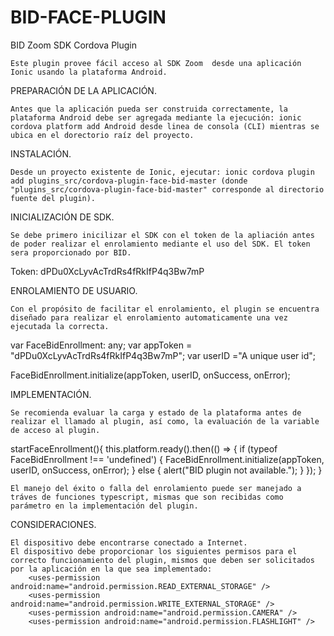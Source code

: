 # BID-FACE-PLUGIN
BID Zoom SDK Cordova Plugin
	
	Este plugin provee fácil acceso al SDK Zoom  desde una aplicación Ionic usando la plataforma Android.

PREPARACIÓN DE LA APLICACIÓN.

	Antes que la aplicación pueda ser construida correctamente, la plataforma Android debe ser agregada mediante la ejecución: ionic cordova platform add Android desde linea de consola (CLI) mientras se ubica en el dorectorio raíz del proyecto.

INSTALACIÓN.

	Desde un proyecto existente de Ionic, ejecutar: ionic cordova plugin add plugins_src/cordova-plugin-face-bid-master (donde "plugins_src/cordova-plugin-face-bid-master" corresponde al directorio fuente del plugin).

INICIALIZACIÓN DE SDK.

	Se debe primero inicilizar el SDK con el token de la apliación antes de poder realizar el enrolamiento mediante el uso del SDK. El token sera proporcionado por BID. 

Token: dPDu0XcLyvAcTrdRs4fRkIfP4q3Bw7mP

ENROLAMIENTO DE USUARIO.

	Con el propósito de facilitar el enrolamiento, el plugin se encuentra diseñado para realizar el enrolamiento automaticamente una vez ejecutada la correcta.

var FaceBidEnrollment: any;
var appToken = "dPDu0XcLyvAcTrdRs4fRkIfP4q3Bw7mP";
var userID ="A unique user id";


FaceBidEnrollment.initialize(appToken, userID, onSuccess, onError);

        
IMPLEMENTACIÓN.

	Se recomienda evaluar la carga y estado de la plataforma antes de realizar el llamado al plugin, así como, la evaluación de la variable de acceso al plugin.
		
startFaceEnrollment(){
    this.platform.ready().then(() => {
      if (typeof FaceBidEnrollment !== 'undefined') {
		FaceBidEnrollment.initialize(appToken, userID, onSuccess, onError);
	  }
        else {
          alert("BID plugin not available.");
        }
    });
  }
  
	El manejo del éxito o falla del enrolamiento puede ser manejado a tráves de funciones typescript, mismas que son recibidas como parámetro en la implementación del plugin.
 
 CONSIDERACIONES.
 	
	El dispositivo debe encontrarse conectado a Internet.
	El dispositivo debe proporcionar los siguientes permisos para el correcto funcionamiento del plugin, mismos que deben ser solicitados por la aplicación en la que sea implementado:
		<uses-permission android:name="android.permission.READ_EXTERNAL_STORAGE" />
		<uses-permission android:name="android.permission.WRITE_EXTERNAL_STORAGE" />
		<uses-permission android:name="android.permission.CAMERA" />
		<uses-permission android:name="android.permission.FLASHLIGHT" />
 
